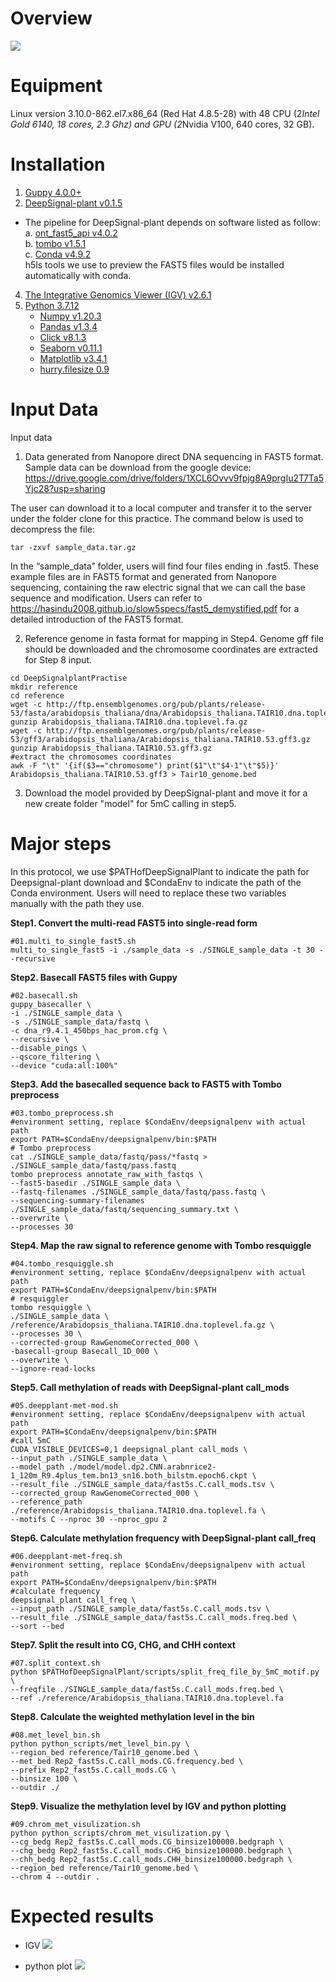 # Overview
![](https://i.bmp.ovh/imgs/2022/07/15/a391a1e5c274bdf7.png)

# Equipment 

Linux version 3.10.0-862.el7.x86_64 (Red Hat 4.8.5-28) with 48 CPU (2*Intel Gold 6140, 18 cores, 2.3 Ghz) and GPU (2*Nvidia V100, 640 cores, 32 GB).

# Installation
1.	[Guppy 4.0.0+](https://timkahlke.github.io/LongRead_tutorials/BS_G.html)
2.	[DeepSignal-plant v0.1.5](https://github.com/PengNi/DeepSignal-plant)
* The pipeline for DeepSignal-plant depends on software listed as follow:  
  a.	[ont_fast5_api v4.0.2](https://github.com/nanoporetech/ont_fast5_api)  
  b.	[tombo v1.5.1](https://github.com/nanoporetech/tombo)  
  c.	[Conda v4.9.2](https://docs.conda.io/en/latest/)  
h5ls tools we use to preview the FAST5 files would be installed automatically with conda.
4.  [The Integrative Genomics Viewer (IGV) v2.6.1](https://software.broadinstitute.org/software/igv/)
5.  [Python 3.7.12](https://www.python.org/)
	* [Numpy v1.20.3](https://numpy.org/)
	* [Pandas v1.3.4](https://pandas.pydata.org/)
	* [Click v8.1.3](https://click.palletsprojects.com/en/8.1.x/)
	* [Seaborn v0.11.1](https://seaborn.pydata.org/)
	* [Matplotlib v3.4.1](https://matplotlib.org/)
	* [hurry.filesize 0.9](https://pypi.org/project/hurry.filesize/)

# Input Data

Input data
1. Data generated from Nanopore direct DNA sequencing in FAST5 format.
Sample data can be download from the google device:   
https://drive.google.com/drive/folders/1XCL6Ovvv9fpjg8A9prgIu2T7Ta5Yjc28?usp=sharing

The user can download it to a local computer and transfer it to the server under the folder clone for this practice. The command below is used to decompress the file:

```
tar -zxvf sample_data.tar.gz 
```

In the “sample_data” folder, users will find four files ending in .fast5. These example files are in FAST5 format and generated from Nanopore sequencing, containing the raw electric signal that we can call the base sequence and modification. Users can refer to https://hasindu2008.github.io/slow5specs/fast5_demystified.pdf for a detailed introduction of the FAST5 format.

2. Reference genome in fasta format for mapping in Step4. Genome gff file should be downloaded and the chromosome coordinates are extracted for Step 8 input.
```
cd DeepSignalplantPractise
mkdir reference
cd reference
wget -c http://ftp.ensemblgenomes.org/pub/plants/release-53/fasta/arabidopsis_thaliana/dna/Arabidopsis_thaliana.TAIR10.dna.toplevel.fa.gz 
gunzip Arabidopsis_thaliana.TAIR10.dna.toplevel.fa.gz
wget -c http://ftp.ensemblgenomes.org/pub/plants/release-53/gff3/arabidopsis_thaliana/Arabidopsis_thaliana.TAIR10.53.gff3.gz 
gunzip Arabidopsis_thaliana.TAIR10.53.gff3.gz
#extract the chromosomes coordinates
awk -F "\t" '{if($3=="chromosome") print($1"\t"$4-1"\t"$5)}' Arabidopsis_thaliana.TAIR10.53.gff3 > Tair10_genome.bed
```

3. Download the model provided by DeepSignal-plant and move it for a new create folder "model" for 5mC calling in step5.

# Major steps 

In this protocol, we use $PATHofDeepSignalPlant to indicate the path for Deepsignal-plant download and $CondaEnv to indicate the path of the Conda environment. Users will need to replace these two variables manually with the path they use.

**Step1. Convert the multi-read FAST5 into single-read form**
```
#01.multi_to_single_fast5.sh
multi_to_single_fast5 -i ./sample_data -s ./SINGLE_sample_data -t 30 --recursive
```

**Step2. Basecall FAST5 files with Guppy**

```
#02.basecall.sh
guppy_basecaller \
-i ./SINGLE_sample_data \
-s ./SINGLE_sample_data/fastq \
-c dna_r9.4.1_450bps_hac_prom.cfg \
--recursive \
--disable_pings \
--qscore_filtering \
--device "cuda:all:100%"
```

**Step3. Add the basecalled sequence back to FAST5 with Tombo preprocess**

```
#03.tombo_preprocess.sh
#environment setting, replace $CondaEnv/deepsignalpenv with actual path
export PATH=$CondaEnv/deepsignalpenv/bin:$PATH
# Tombo preprocess
cat ./SINGLE_sample_data/fastq/pass/*fastq > ./SINGLE_sample_data/fastq/pass.fastq
tombo preprocess annotate_raw_with_fastqs \
--fast5-basedir ./SINGLE_sample_data \
--fastq-filenames ./SINGLE_sample_data/fastq/pass.fastq \
--sequencing-summary-filenames ./SINGLE_sample_data/fastq/sequencing_summary.txt \
--overwrite \
--processes 30
```
**Step4. Map the raw signal to reference genome with Tombo resquiggle**

```
#04.tombo_resquiggle.sh
#environment setting, replace $CondaEnv/deepsignalpenv with actual path
export PATH=$CondaEnv/deepsignalpenv/bin:$PATH
# resquiggler
tombo resquiggle \
./SINGLE_sample_data \
/reference/Arabidopsis_thaliana.TAIR10.dna.toplevel.fa.gz \
--processes 30 \
--corrected-group RawGenomeCorrected_000 \
-basecall-group Basecall_1D_000 \
--overwrite \
--ignore-read-locks
```

**Step5. Call methylation of reads with DeepSignal-plant call_mods**
```
#05.deepplant-met-mod.sh
#environment setting, replace $CondaEnv/deepsignalpenv with actual path
export PATH=$CondaEnv/deepsignalpenv/bin:$PATH
#call 5mC
CUDA_VISIBLE_DEVICES=0,1 deepsignal_plant call_mods \
--input_path ./SINGLE_sample_data \
--model_path ./model/model.dp2.CNN.arabnrice2-1_120m_R9.4plus_tem.bn13_sn16.both_bilstm.epoch6.ckpt \
--result_file ./SINGLE_sample_data/fast5s.C.call_mods.tsv \
--corrected_group RawGenomeCorrected_000 \
--reference_path ./reference/Arabidopsis_thaliana.TAIR10.dna.toplevel.fa \
--motifs C --nproc 30 --nproc_gpu 2
```

**Step6. Calculate methylation frequency with DeepSignal-plant call_freq**
```
#06.deepplant-met-freq.sh
#environment setting, replace $CondaEnv/deepsignalpenv with actual path
export PATH=$CondaEnv/deepsignalpenv/bin:$PATH
#calculate frequency
deepsignal_plant call_freq \
--input_path ./SINGLE_sample_data/fast5s.C.call_mods.tsv \
--result_file ./SINGLE_sample_data/fast5s.C.call_mods.freq.bed \
--sort --bed
```

**Step7. Split the result into CG, CHG, and CHH context**
```
#07.split_context.sh
python $PATHofDeepSignalPlant/scripts/split_freq_file_by_5mC_motif.py \
--freqfile ./SINGLE_sample_data/fast5s.C.call_mods.freq.bed \
--ref ./reference/Arabidopsis_thaliana.TAIR10.dna.toplevel.fa
```

**Step8. Calculate the weighted methylation level in the bin**

```
#08.met_level_bin.sh
python python_scripts/met_level_bin.py \
--region_bed reference/Tair10_genome.bed \
--met_bed Rep2_fast5s.C.call_mods.CG.frequency.bed \
--prefix Rep2_fast5s.C.call_mods.CG \
--binsize 100 \
--outdir ./
```

**Step9. Visualize the methylation level by IGV and python plotting**

```
#09.chrom_met_visulization.sh
python python_scripts/chrom_met_visulization.py \
--cg_bedg Rep2_fast5s.C.call_mods.CG_binsize100000.bedgraph \
--chg_bedg Rep2_fast5s.C.call_mods.CHG_binsize100000.bedgraph \
--chh_bedg Rep2_fast5s.C.call_mods.CHH_binsize100000.bedgraph \
--region_bed reference/Tair10_genome.bed \
--chrom 4 --outdir .
```

# Expected results
* IGV
![](https://i.bmp.ovh/imgs/2022/07/15/6926219c876358d3.png)

* python plot
![](https://s3.bmp.ovh/imgs/2022/07/15/2d6b39652145e048.png)
